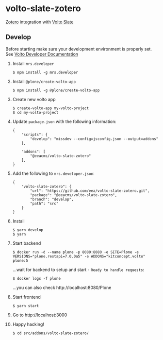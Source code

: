 # volto-slate-zotero

[Zotero](https://www.zotero.org/) integration with [Volto Slate](https://github.com/eea/volto-slate/tree/develop)

## Develop

Before starting make sure your development environment is properly set. See [Volto Developer Documentation](https://docs.voltocms.com/getting-started/install/)

1.  Install `mrs.developer`

        $ npm install -g mrs.developer

1.  Install `@plone/create-volto-app`

        $ npm install -g @plone/create-volto-app

1.  Create new volto app

        $ create-volto-app my-volto-project
        $ cd my-volto-project

1.  Update `package.json` with the following information:

        {
            "scripts": {
                "develop": "missdev --config=jsconfig.json --output=addons"
            },

            "addons": [
                "@eeacms/volto-slate-zotero"
            ],
        }

1.  Add the following to `mrs.developer.json`:

        {
            "volto-slate-zotero": {
                "url": "https://github.com/eea/volto-slate-zotero.git",
                "package": "@eeacms/volto-slate-zotero",
                "branch": "develop",
                "path": "src"
            }
        }

1.  Install

        $ yarn develop
        $ yarn

1.  Start backend

        $ docker run -d --name plone -p 8080:8080 -e SITE=Plone -e VERSIONS="plone.restapi=7.0.0a5" -e ADDONS="kitconcept.volto" plone:5

    ...wait for backend to setup and start - `Ready to handle requests`:

        $ docker logs -f plone

    ...you can also check http://localhost:8080/Plone

1.  Start frontend

        $ yarn start

1.  Go to http://localhost:3000

1.  Happy hacking!

        $ cd src/addons/volto-slate-zotero/
